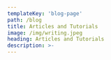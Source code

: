 ```yaml
---
templateKey: 'blog-page'
path: /blog
title: Articles and Tutorials
image: /img/writing.jpeg
heading: Articles and Tutorials
description: >-
---
```

